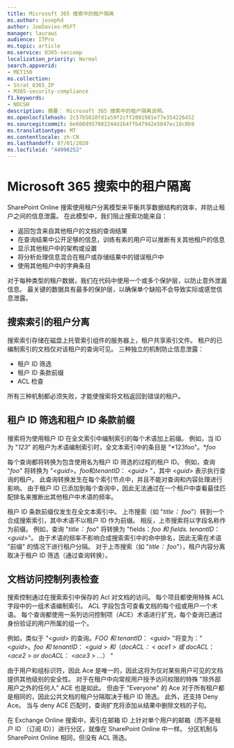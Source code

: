 ```yaml
---
title: Microsoft 365 搜索中的租户隔离
ms.author: josephd
author: JoeDavies-MSFT
manager: laurawi
audience: ITPro
ms.topic: article
ms.service: O365-seccomp
localization_priority: Normal
search.appverid:
- MET150
ms.collection:
- Strat_O365_IP
- M365-security-compliance
f1.keywords:
- NOCSH
description: 摘要： Microsoft 365 搜索中的租户隔离说明。
ms.openlocfilehash: 2c57b5610fd1a59f2cff2001981e77e354226452
ms.sourcegitcommit: 6e608d957082244d1b4ffb47942e5847ec18c0b9
ms.translationtype: MT
ms.contentlocale: zh-CN
ms.lasthandoff: 07/01/2020
ms.locfileid: "44998252"
---
```

# <a name="tenant-isolation-in-microsoft-365-search"></a>Microsoft 365 搜索中的租户隔离

SharePoint Online 搜索使用租户分离模型来平衡共享数据结构的效率，并防止租户之间的信息泄露。 在此模型中，我们阻止搜索功能来自：

- 返回包含来自其他租户的文档的查询结果
- 在查询结果中公开足够的信息，训练有素的用户可以推断有关其他租户的信息
- 显示其他租户中的架构或设置
- 将分析处理信息混合在租户或存储结果中的错误租户中
- 使用其他租户中的字典条目

对于每种类型的租户数据，我们在代码中使用一个或多个保护层，以防止意外泄漏信息。 最关键的数据具有最多的保护层，以确保单个缺陷不会导致实际或感觉信息泄露。

## <a name="tenant-separation-for-the-search-index"></a>搜索索引的租户分离

搜索索引存储在磁盘上托管索引组件的服务器上，租户共享索引文件。 租户的已编制索引的文档仅对该租户的查询可见。 三种独立的机制防止信息泄露：

- 租户 ID 筛选
- 租户 ID 条款前缀
- ACL 检查

所有三种机制都必须失败，才能使搜索将文档返回到错误的租户。

## <a name="tenant-id-filtering-and-tenant-id-term-prefixing"></a>租户 ID 筛选和租户 ID 条款前缀

搜索将为使用租户 ID 在全文索引中编制索引的每个术语加上前缀。 例如，当 ID 为 "*123*" 的租户为术语编制索引时，全文本索引中的条目是 "*123foo"。**foo*

每个查询都将转换为包含使用名为租户 ID 筛选的过程的租户 ID。 例如，查询 "*foo*" 将转换为 "<*guid*>。*foo*和*tenantID*： <*guid*> "，其中 <*guid*> 表示执行查询的租户。 此查询转换发生在每个索引节点中，并且不能对查询和内容处理进行影响。 由于租户 ID 已添加到每个查询中，因此无法通过在一个租户中查看最佳匹配排名来推断出其他租户中术语的频率。

租户 ID 条款前缀仅发生在全文本索引中。 上市搜索（如 "*title： foo*"）转到一个合成搜索索引，其中术语不以租户 ID 作为前缀。 相反，上市搜索将以字段名称作为前缀。 例如，查询 "*title： foo*" 将转换为 "fields：*foo 和 fields. tenantID*： <*guid*>"。 由于术语的频率不影响合成搜索索引中的命中排名，因此无需在术语 "前缀" 的情况下进行租户分隔。 对于上市搜索（如 "*title： foo*"），租户内容分离取决于租户 ID 筛选（通过查询转换）。

## <a name="document-access-control-list-checks"></a>文档访问控制列表检查

搜索控制通过在搜索索引中保存的 Acl 对文档的访问。 每个项目都使用特殊 ACL 字段中的一组术语编制索引。 ACL 字段包含可查看文档的每个组或用户一个术语。 每个查询都使用一系列访问控制项（ACE）术语进行扩充，每个查询已通过身份验证的用户所属的组一个。

例如，类似于 "<*guid*> 的查询。*FOO 和 tenantID*： <*guid*> "将变为：" <*guid*>。*foo 和 tenantID*： <*guid* >  *和*（*docACL：* < *ace1* >  *或 docACL*： <*ace2* >  *or docACL*： <*ace3* >  *...*） "

由于用户和组标识符，因此 Ace 是唯一的，因此这将为仅对某些用户可见的文档提供其他级别的安全性。 对于在租户中向常规用户授予访问权限的特殊 "除外部用户之外的任何人" ACE 也是如此。 但由于 "Everyone" 的 Ace 对于所有租户都是相同的，因此公共文档的租户分隔取决于租户 ID 筛选。 此外，还支持 Deny Ace。 当与 deny ACE 匹配时，查询扩充将添加从结果中删除文档的子句。

在 Exchange Online 搜索中，索引在邮箱 ID 上针对单个用户的邮箱（而不是租户 ID （订阅 ID））进行分区，就像在 SharePoint Online 中一样。 分区机制与 SharePoint Online 相同，但没有 ACL 筛选。
